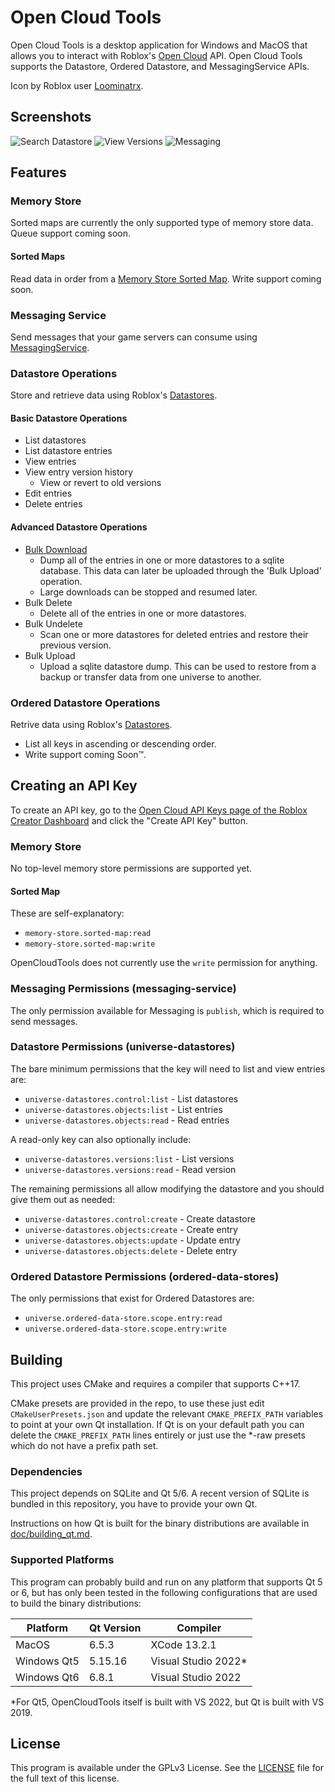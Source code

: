 # Open Cloud Tools

Open Cloud Tools is a desktop application for Windows and MacOS that allows you to interact with Roblox's [Open Cloud](https://create.roblox.com/docs/cloud/open-cloud) API. Open Cloud Tools supports the Datastore, Ordered Datastore, and MessagingService APIs.

Icon by Roblox user [Loominatrx](https://devforum.roblox.com/u/loominatrx/summary).

## Screenshots

![Search Datastore](./extra/img/datastores_search.png)
![View Versions](./extra/img/datastore_entry_versions.png)
![Messaging](./extra/img/messaging.png)

## Features

### Memory Store

Sorted maps are currently the only supported type of memory store data. Queue support coming soon.

#### Sorted Maps

Read data in order from a [Memory Store Sorted Map](https://create.roblox.com/docs/cloud-services/memory-stores/sorted-map). Write support coming soon.

### Messaging Service

Send messages that your game servers can consume using [MessagingService](https://create.roblox.com/docs/cloud-services/cross-server-messaging).

### Datastore Operations

Store and retrieve data using Roblox's [Datastores](https://create.roblox.com/docs/cloud-services/datastores).

#### Basic Datastore Operations

* List datastores
* List datastore entries
* View entries
* View entry version history
  * View or revert to old versions
* Edit entries
* Delete entries

#### Advanced Datastore Operations

* [Bulk Download](./doc/bulk_download.md)
  * Dump all of the entries in one or more datastores to a sqlite database. This data can later be uploaded through the 'Bulk Upload' operation.
  * Large downloads can be stopped and resumed later.
* Bulk Delete
  * Delete all of the entries in one or more datastores.
* Bulk Undelete
  * Scan one or more datastores for deleted entries and restore their previous version.
* Bulk Upload
  * Upload a sqlite datastore dump. This can be used to restore from a backup or transfer data from one universe to another.

### Ordered Datastore Operations

Retrive data using Roblox's [Datastores](https://create.roblox.com/docs/cloud-services/datastores).

* List all keys in ascending or descending order.
* Write support coming Soon™.

## Creating an API Key

To create an API key, go to the [Open Cloud API Keys page of the Roblox Creator Dashboard](https://create.roblox.com/dashboard/credentials) and click the "Create API Key" button.

### Memory Store

No top-level memory store permissions are supported yet.

#### Sorted Map

These are self-explanatory:
* `memory-store.sorted-map:read`
* `memory-store.sorted-map:write`

OpenCloudTools does not currently use the `write` permission for anything.

### Messaging Permissions (messaging-service)

The only permission available for Messaging is `publish`, which is required to send messages.

### Datastore Permissions (universe-datastores)

The bare minimum permissions that the key will need to list and view entries are:
* `universe-datastores.control:list` - List datastores
* `universe-datastores.objects:list` - List entries
* `universe-datastores.objects:read` - Read entries

A read-only key can also optionally include:
* `universe-datastores.versions:list` - List versions
* `universe-datastores.versions:read` - Read version

The remaining permissions all allow modifying the datastore and you should give them out as needed:
* `universe-datastores.control:create` - Create datastore
* `universe-datastores.objects:create` - Create entry
* `universe-datastores.objects:update` - Update entry
* `universe-datastores.objects:delete` - Delete entry

### Ordered Datastore Permissions (ordered-data-stores)

The only permissions that exist for Ordered Datastores are:
* `universe.ordered-data-store.scope.entry:read`
* `universe.ordered-data-store.scope.entry:write`

## Building

This project uses CMake and requires a compiler that supports C++17.

CMake presets are provided in the repo, to use these just edit `CMakeUserPresets.json` and update the relevant `CMAKE_PREFIX_PATH` variables to point at your own Qt installation. If Qt is on your default path you can delete the `CMAKE_PREFIX_PATH` lines entirely or just use the *-raw presets which do not have a prefix path set.

### Dependencies

This project depends on SQLite and Qt 5/6. A recent version of SQLite is bundled in this repository, you have to provide your own Qt.

Instructions on how Qt is built for the binary distributions are available in [doc/building_qt.md](./doc/building_qt.md).

### Supported Platforms

This program can probably build and run on any platform that supports Qt 5 or 6, but has only been tested in the following configurations that are used to build the binary distributions:

| Platform    | Qt Version | Compiler            |
|-------------|------------|---------------------|
| MacOS       | 6.5.3      | XCode 13.2.1        |
| Windows Qt5 | 5.15.16    | Visual Studio 2022* |
| Windows Qt6 | 6.8.1      | Visual Studio 2022  |

\*For Qt5, OpenCloudTools itself is built with VS 2022, but Qt is built with VS 2019.

## License

This program is available under the GPLv3 License. See the [LICENSE](./LICENSE) file for the full text of this license.
